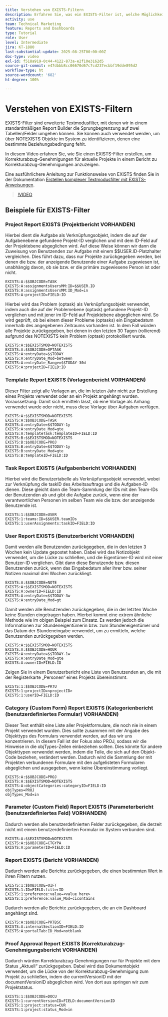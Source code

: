 ```yaml
---
title: Verstehen von EXISTS-Filtern
description: Erfahren Sie, was ein EXISTS-Filter ist, welche Möglichkeiten er Ihnen bietet und wie Sie einen Filter von Grund auf neu erstellen können. Außerdem erhalten Sie viele nützliche Beispiele für EXISTS-Filter.
activity: use
team: Technical Marketing
feature: Reports and Dashboards
type: Tutorial
role: User
level: Intermediate
jira: KT-1880
last-substantial-update: 2025-08-25T00:00:00Z
doc-type: video
exl-id: f518a919-0c44-4122-873a-e2f10e3162d5
source-git-commit: e47dbbb8cc06670d67c7cd237ecbbf19dde895d2
workflow-type: ht
source-wordcount: '682'
ht-degree: 100%

---
```


# Verstehen von EXISTS-Filtern

EXISTS-Filter sind erweiterte Textmodusfilter, mit denen wir in einem standardmäßigen Report Builder die Sprungbegrenzung auf zwei Tabellen/Felder umgehen können. Sie können auch verwendet werden, um über NOTEXISTS Objekte im System zu identifizieren, denen eine bestimmte Beziehungsbedingung fehlt.

In diesem Video erfahren Sie, wie Sie einen EXISTS-Filter erstellen, um Korrekturabzug-Genehmigungen für aktuelle Projekte in einem Bericht zu Korrekturabzug-Genehmigungen anzuzeigen.

Eine ausführlichere Anleitung zur Funktionsweise von EXISTS finden Sie in der Dokumentation [Erstellen komplexer Textmodusfilter mit EXISTS-Anweisungen](https://experienceleague.adobe.com/de/docs/workfront/using/reporting/reports/text-mode/create-complex-text-mode-filters-using-exists-statements).

>[!VIDEO](https://video.tv.adobe.com/v/3471212/?quality=12&learn=on&enablevpops&captions=ger)

## Beispiele für EXISTS-Filter

### Project Report EXISTS (Projektbericht VORHANDEN)

Hierbei dient die Aufgabe als Verknüpfungsobjekt, indem die auf der Aufgabenebene gefundene Projekt-ID verglichen und mit dem ID-Feld auf der Projektebene abgeglichen wird. Auf diese Weise können wir dann die Zuweisung von Benutzenden zur Aufgabe mit einem $$USER.ID-Platzhalter vergleichen. Dies führt dazu, dass nur Projekte zurückgegeben werden, bei denen die bzw. der anzeigende Benutzende einer
Aufgabe zugewiesen ist, unabhängig davon, ob sie bzw. er die primäre zugewiesene Person ist oder nicht.

```
EXISTS:A:$$OBJCODE=TASK
EXISTS:A:assignmentsUsersMM:ID=$$USER.ID
EXISTS:A:assignmentsUsersMM:ID_Mod=in
EXISTS:A:projectID=FIELD:ID
```


Hierbei wird das Problem (optask) als Verknüpfungsobjekt verwendet, indem auch die auf der Problemebene (optask) gefundene Projekt-ID verglichen und mit jener im ID-Feld auf Projektebene abgeglichen wird. So wird geprüft, ob bei einem dieser Probleme (optasks) ein Eingabedatum innerhalb des angegebenen Zeitraums vorhanden ist. In dem Fall würden alle Projekte zurückgegeben, bei denen
in den letzten 30 Tagen (rollierend) aufgrund des NOTEXISTS kein Problem (optask) protokolliert wurde.

```
EXISTS:A:$$EXISTSMOD=NOTEXISTS
EXISTS:A:$$OBJCODE=OPTASK
EXISTS:A:entryDate=$$TODAY
EXISTS:A:entryDate_Mod=between
EXISTS:A:entryDate_Range=$$TODAY-30d
EXISTS:A:projectID=FIELD:ID
```

### Template Report EXISTS (Vorlagenbericht VORHANDEN)

Dieser Filter zeigt alle Vorlagen an, die im letzten Jahr nicht zur Erstellung eines Projekts verwendet oder an ein Projekt angehängt wurden. Voraussetzung: Damit sich ermitteln lässt, ob eine Vorlage als Anhang verwendet wurde oder nicht, muss diese Vorlage über Aufgaben verfügen.

```
EXISTS:A:$$EXISTSMOD=NOTEXISTS
EXISTS:A:$$OBJCODE=TASK
EXISTS:A:entryDate=$$TODAY-1y
EXISTS:A:entryDate_Mod=gte
EXISTS:A:templateTask:templateID=FIELD:ID
EXISTS:B:$$EXISTSMOD=NOTEXISTS
EXISTS:B:$$OBJCODE=PROJ
EXISTS:B:entryDate=$$TODAY-1y
EXISTS:B:entryDate_Mod=gte
EXISTS:B:templateID=FIELD:ID
```

### Task Report EXISTS (Aufgabenbericht VORHANDEN)

Hierbei wird die Benutzertabelle als Verknüpfungsobjekt verwendet, wobei zur Verknüpfung die taskID des Arbeitsauftrags und die Aufgaben-ID dienen. Diese gleicht dann die Team-Sammlung der IDs mit den Team-IDs der Benutzenden ab und gibt die Aufgabe zurück, wenn eine der verantwortlichen Personen im selben Team wie die bzw. der anzeigende Benutzende ist.

```
EXISTS:1:$$OBJCODE=USER
EXISTS:1:teams:ID=$$USER.teamIDs
EXISTS:1:userAssignments:taskID=FIELD:ID
```

### User Report EXISTS (Benutzerbericht VORHANDEN)

Damit werden alle Benutzenden zurückgegeben, die in den letzten 3 Wochen kein Update gepostet haben. Dabei wird das Notizobjekt verwendet, um die Lücke zu schließen, und die Eigentümer-ID wird mit einer Benutzer-ID verglichen. Gibt dann diese Benutzende bzw. diesen Benutzenden zurück, wenn das Eingabedatum aller ihrer bzw. seiner Notizen maximal drei Wochen zurückliegt.

```
EXISTS:A:$$OBJCODE=NOTE
EXISTS:A:$$EXISTSMOD=NOTEXISTS
EXISTS:A:ownerID=FIELD:ID
EXISTS:A:entryDate=$$TODAY-3w
EXISTS:A:entryDate_Mod=gt
```

Damit werden alle Benutzenden zurückgegeben, die in der letzten Woche keine Stunden eingetragen haben. Hierbei kommt eine extrem ähnliche Methode wie im obigen Beispiel zum Einsatz. Es werden jedoch die Informationen zur Stundeneigentümerin bzw. zum Stundeneigentümer und das Datum der Stundeneingabe verwendet, um zu ermitteln, welche Benutzenden zurückgegeben werden.

```
EXISTS:A:$$EXISTSMOD=NOTEXISTS
EXISTS:A:$$OBJCODE=HOUR
EXISTS:A:entryDate=$$TODAY-1w
EXISTS:A:entryDate_Mod=gte
EXISTS:A:ownerID=FIELD:ID
```

Zeigen Sie in einem Benutzerbericht eine Liste von Benutzenden an, die mit der Registerkarte „Personen“ eines Projekts übereinstimmt.

```
EXISTS:1:$$OBJCODE=PRTU
EXISTS:1:projectID=<projectID>
EXISTS:1:userID=FIELD:ID
```

### Category (Custom Form) Report EXISTS (Kategorienbericht (benutzerdefiniertes Formular) VORHANDEN)

Dieser Text enthält eine Liste aller Projektformulare, die noch nie in einem Projekt verwendet wurden. Dies sollte zusammen mit der Angabe des Objekttyps des Formulars verwendet werden, auf das wir uns konzentrieren. In diesem Fall ist der Fokus also PROJ, sodass wir die Hinweise in die objTypes-Zeilen einbeziehen sollten. Dies könnte für andere
Objekttypen verwendet werden, indem die Teile, die sich auf den Objekt-Code beziehen, verändert werden. Dadurch wird die Sammlung der mit Projekten verbundenen Formulare mit den aufgelisteten Formularen abgeglichen und ausgegeben, wenn keine Übereinstimmung vorliegt.

```
EXISTS:A:$$OBJCODE=PROJ
EXISTS:A:$$EXISTSMOD=NOTEXISTS
EXISTS:A:objectCategories:categoryID=FIELD:ID
objTypes=PROJ
objTypes_Mod=in
```

### Parameter (Custom Field) Report EXISTS (Parameterbericht (benutzerdefiniertes Feld) VORHANDEN)

Dadurch werden alle benutzerdefinierten Felder zurückgegeben, die derzeit nicht mit einem benutzerdefinierten Formular im System verbunden sind.

```
EXISTS:A:$$EXISTSMOD=NOTEXISTS
EXISTS:A:$$OBJCODE=CTGYPA
EXISTS:A:parameterID=FIELD:ID
```

### Report EXISTS (Bericht VORHANDEN)

Dadurch werden alle Berichte zurückgegeben, die einen bestimmten Wert in ihren Filtern nutzen.

```
EXISTS:1:$$OBJCODE=UIFT
EXISTS:1:ID=FIELD:filterID
EXISTS:1:preference:value=<value here>
EXISTS:1:preference:value_Mod=cicontains
```

Dadurch werden alle Berichte zurückgegeben, die an ein Dashboard angehängt sind.

```
EXISTS:A:$$OBJCODE=PRTBSC
EXISTS:A:internalSectionID=FIELD:ID
EXISTS:A:portalTab:ID_Mod=notblank
```

### Proof Approval Report EXISTS (Korrekturabzug-Genehmigungsbericht VORHANDEN)

Dadurch würden Korrekturabzug-Genehmigungen nur für Projekte mit dem Status „Aktuell“ zurückgegeben. Dabei wird das Dokumentobjekt verwendet, um die Lücke von der Korrekturabzug-Genehmigung zum Projekt zu schließen, indem die currentVersionID mit der documentVersionID abgeglichen wird. Von dort aus springen wir zum Projektstatus.

```
EXISTS:1:$$OBJCODE=DOCU
EXISTS:1:currentVersionID=FIELD:documentVersionID
EXISTS:1:project:status=CUR
EXISTS:1:project:status_Mod=in
```
